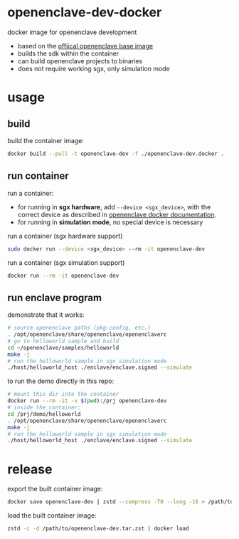 # openenclave-dev-docker

docker image for openenclave development

+ based on the [offiical openenclave base image](https://github.com/openenclave/openenclave/blob/45280ac3134cfa8f74eb2fe9c911ec0dc2727dbb/.jenkins/infrastructure/docker/dockerfiles/linux/base/README.md)
+ builds the sdk within the container
+ can build openenclave projects to binaries
+ does not require working sgx, only simulation mode

# usage

## build
build the container image:
```sh
docker build --pull -t openenclave-dev -f ./openenclave-dev.docker .
```

## run container
run a container:
+ for running in **sgx hardware**, add `--device <sgx_device>`, with the correct device as described in [openenclave docker documentation](https://github.com/openenclave/openenclave/blob/master/docs/GettingStartedDocs/Contributors/BuildingInADockerContainer.md).
+ for running in **simulation mode**, no special device is necessary

run a container (sgx hardware support)
```sh
sudo docker run --device <sgx_device> --rm -it openenclave-dev
```

run a container (sgx simulation support)
```sh
docker run --rm -it openenclave-dev
```

## run enclave program

demonstrate that it works:
```sh
# source openenclave paths (pkg-config, etc.)
. /opt/openenclave/share/openenclave/openenclaverc
# go to helloworld sample and build
cd ~/openenclave/samples/helloworld
make -j
# run the helloworld sample in sgx simulation mode
./host/helloworld_host ./enclave/enclave.signed --simulate
```

to run the demo directly in this repo:
```sh
# mount this dir into the container
docker run --rm -it -v $(pwd):/prj openenclave-dev
# inside the container:
cd /prj/demo/helloworld
. /opt/openenclave/share/openenclave/openenclaverc
make -j
# run the helloworld sample in sgx simulation mode
./host/helloworld_host ./enclave/enclave.signed --simulate
```

# release

export the built container image:
```sh
docker save openenclave-dev | zstd --compress -T0 --long -16 > /path/to/openenclave-dev.tar.zst
```

load the built container image:
```sh
zstd -c -d /path/to/openenclave-dev.tar.zst | docker load
```
